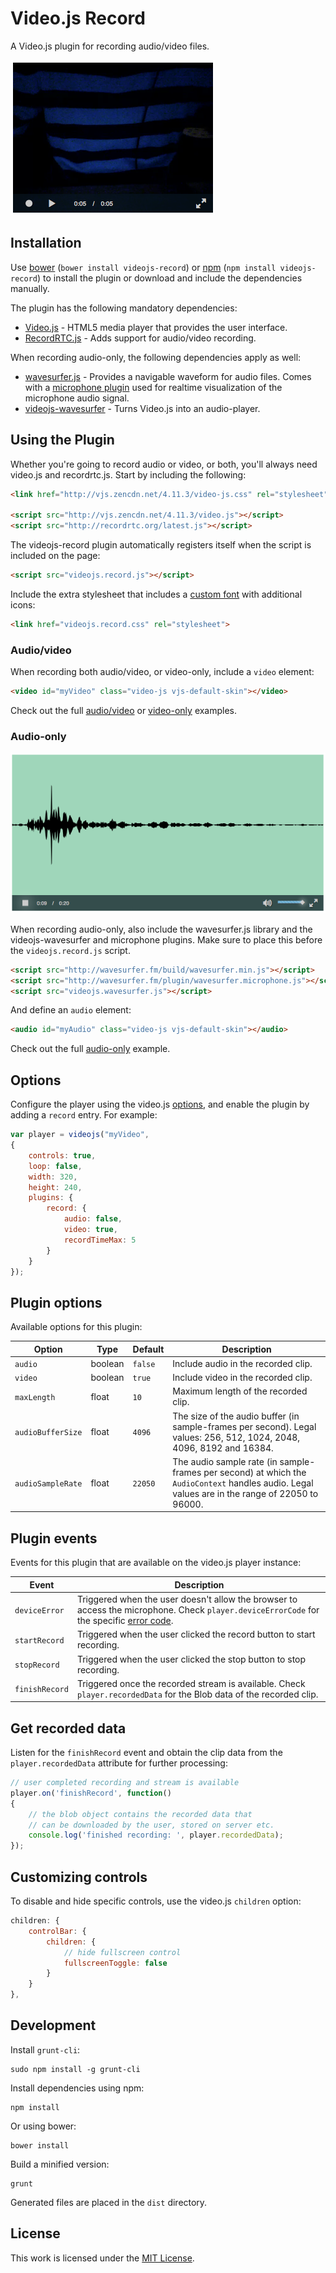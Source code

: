 Video.js Record
===============

A Video.js plugin for recording audio/video files.

![Screenshot](examples/img/screenshot.png?raw=true "Screenshot")

Installation
------------

Use [bower](http://bower.io) (`bower install videojs-record`) or
[npm](https://www.npmjs.org) (`npm install videojs-record`) to install
the plugin or download and include the dependencies manually.

The plugin has the following mandatory dependencies:

- [Video.js](http://www.videojs.com) - HTML5 media player that provides the user interface.
- [RecordRTC.js](http://recordrtc.org) - Adds support for audio/video recording.

When recording audio-only, the following dependencies apply as well:

- [wavesurfer.js](https://github.com/katspaugh/wavesurfer.js) - Provides a navigable waveform for audio files. Comes with a [microphone plugin](http://www.wavesurfer.fm/example/microphone) used for realtime visualization of the microphone audio signal.
- [videojs-wavesurfer](https://github.com/collab-project/videojs-wavesurfer) - Turns Video.js into an audio-player.

Using the Plugin
----------------

Whether you're going to record audio or video, or both, you'll always need
video.js and recordrtc.js. Start by including the following:

```html
<link href="http://vjs.zencdn.net/4.11.3/video-js.css" rel="stylesheet">

<script src="http://vjs.zencdn.net/4.11.3/video.js"></script>
<script src="http://recordrtc.org/latest.js"></script>
```

The videojs-record plugin automatically registers itself when the script
is included on the page:

```html
<script src="videojs.record.js"></script>
```

Include the extra stylesheet that includes a
[custom font](src/css/font) with additional icons:

```html
<link href="videojs.record.css" rel="stylesheet">
```

### Audio/video

When recording both audio/video, or video-only, include a
`video` element:

```html
<video id="myVideo" class="video-js vjs-default-skin"></video>
```

Check out the full [audio/video](examples/audio-video.html "audio/video example") or
[video-only](examples/video-only.html "video-only example") examples.

### Audio-only

![Audio-only screenshot](examples/img/audio-only.png?raw=true "Audio-only screenshot")

When recording audio-only, also include the wavesurfer.js library and
the videojs-wavesurfer and microphone plugins. Make sure to place this before
the `videojs.record.js` script.

```html
<script src="http://wavesurfer.fm/build/wavesurfer.min.js"></script>
<script src="http://wavesurfer.fm/plugin/wavesurfer.microphone.js"></script>
<script src="videojs.wavesurfer.js"></script>
```

And define an `audio` element:

```html
<audio id="myAudio" class="video-js vjs-default-skin"></audio>
```

Check out the full [audio-only](examples/audio-only.html "audio-only example")
example.

Options
-------

Configure the player using the video.js
[options](https://github.com/videojs/video.js/blob/master/docs/guides/options.md),
and enable the plugin by adding a `record` entry. For example:

```javascript
var player = videojs("myVideo",
{
    controls: true,
    loop: false,
    width: 320,
    height: 240,
    plugins: {
        record: {
            audio: false,
            video: true,
            recordTimeMax: 5
        }
    }
});
```

Plugin options
--------------

Available options for this plugin:

| Option | Type | Default | Description |
| --- | --- | --- | --- |
| `audio` | boolean | `false` | Include audio in the recorded clip. |
| `video` | boolean | `true` | Include video in the recorded clip. |
| `maxLength` | float | `10` | Maximum length of the recorded clip. |
| `audioBufferSize` | float | `4096` | The size of the audio buffer (in sample-frames per second). Legal values: 256, 512, 1024, 2048, 4096, 8192 and 16384. |
| `audioSampleRate` | float | `22050` | The audio sample rate (in sample-frames per second) at which the `AudioContext` handles audio. Legal values are in the range of 22050 to 96000. |

Plugin events
-------------

Events for this plugin that are available on the video.js player instance:

| Event | Description |
| --- | --- |
| `deviceError` | Triggered when the user doesn't allow the browser to access the microphone. Check `player.deviceErrorCode` for the specific [error code](https://developer.mozilla.org/en-US/docs/NavigatorUserMedia.getUserMedia#errorCallback). |
| `startRecord` | Triggered when the user clicked the record button to start recording. |
| `stopRecord` | Triggered when the user clicked the stop button to stop recording. |
| `finishRecord` | Triggered once the recorded stream is available. Check `player.recordedData` for the Blob data of the recorded clip. |

Get recorded data
-----------------

Listen for the `finishRecord` event and obtain the clip data from the
`player.recordedData` attribute for further processing:

```javascript
// user completed recording and stream is available
player.on('finishRecord', function()
{
    // the blob object contains the recorded data that
    // can be downloaded by the user, stored on server etc.
    console.log('finished recording: ', player.recordedData);
});
```

Customizing controls
--------------------

To disable and hide specific controls, use the video.js `children`
option:

```javascript
children: {
    controlBar: {
        children: {
            // hide fullscreen control
            fullscreenToggle: false
        }
    }
},
```

Development
-----------

Install `grunt-cli`:

```
sudo npm install -g grunt-cli
```

Install dependencies using npm:

```
npm install
```

Or using bower:

```
bower install
```

Build a minified version:

```
grunt
```

Generated files are placed in the `dist` directory.

License
-------

This work is licensed under the [MIT License](LICENSE).
